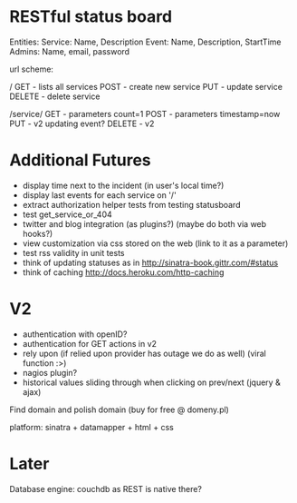 RESTful status board
====================

Entities:
  Service: Name, Description
  Event: Name, Description, StartTime
  Admins: Name, email, password

url scheme:

/
  GET  - lists all services
  POST - create new service
  PUT  - update service
  DELETE - delete service

/service/
  GET  - parameters count=1
  POST - parameters timestamp=now
  PUT  - v2 updating event?
  DELETE - v2

Additional Futures
==================
 * display time next to the incident (in user's local time?)
 * display last events for each service on '/'
 * extract authorization helper tests from testing statusboard
 * test get_service_or_404
 * twitter and blog integration (as plugins?) (maybe do both via web hooks?)
 * view customization via css stored on the web (link to it as a parameter)
 * test rss validity in unit tests
 * think of updating statuses as in http://sinatra-book.gittr.com/#status
 * think of caching http://docs.heroku.com/http-caching

V2
==
 * authentication with openID?
 * authentication for GET actions in v2
 * rely upon (if relied upon provider has outage we do as well) (viral function :>)
 * nagios plugin? 
 * historical values sliding through when clicking on prev/next (jquery & ajax)

Find domain and polish domain (buy for free @ domeny.pl)

platform: sinatra + datamapper + html + css

Later
=====
Database engine: couchdb as REST is native there?
